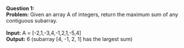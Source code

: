 **Question 1:**<br />
**Problem:** Given an array A of integers, return the maximum sum of any contiguous subarray.<br />
<br />
**Input:** A = [-2,1,-3,4,-1,2,1,-5,4]<br />
**Output:** 6 (subarray [4, -1, 2, 1] has the largest sum)
